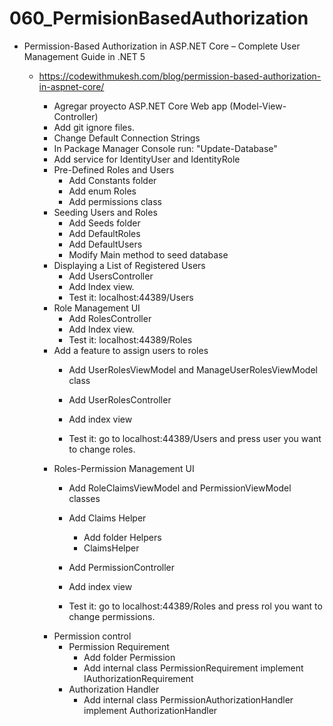 # 060_PermisionBasedAuthorization

- Permission-Based Authorization in ASP.NET Core – Complete User Management Guide in .NET 5
	- https://codewithmukesh.com/blog/permission-based-authorization-in-aspnet-core/
		
		- Agregar proyecto ASP.NET Core Web app (Model-View-Controller)
		- Add git ignore files.
		- Change Default Connection Strings
		- In Package Manager Console run: "Update-Database"
		- Add service for IdentityUser and IdentityRole
		- Pre-Defined Roles and Users
			- Add Constants folder
			- Add enum Roles
			- Add permissions class
		- Seeding Users and Roles
			- Add Seeds folder
			- Add DefaultRoles
			- Add DefaultUsers
			- Modify Main method to seed database
		- Displaying a List of Registered Users
			- Add UsersController
			- Add Index view.
			- Test it: localhost:44389/Users
		- Role Management UI
			- Add RolesController
			- Add Index view.
			- Test it: localhost:44389/Roles
		- Add a feature to assign users to roles
			- Add UserRolesViewModel and ManageUserRolesViewModel class
			- Add UserRolesController
			- Add index view
			
			- Test it: go to localhost:44389/Users and press user you want to change roles.
		- Roles-Permission Management UI
			- Add RoleClaimsViewModel and PermissionViewModel classes
			- Add Claims Helper
				- Add folder Helpers
				- ClaimsHelper
			- Add PermissionController 
			- Add index view
			
			- Test it: go to localhost:44389/Roles and press rol you want to change permissions.
		- Permission control
			- Permission Requirement
				- Add folder Permission
				- Add internal class PermissionRequirement implement IAuthorizationRequirement
			- Authorization Handler
				- Add internal class PermissionAuthorizationHandler implement AuthorizationHandler<PermissionRequirement>
		
